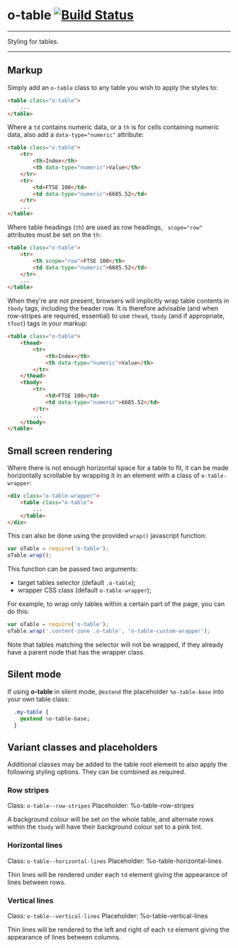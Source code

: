 # o-table [![Build Status](https://travis-ci.org/Financial-Times/o-table.png?branch=master)](https://travis-ci.org/Financial-Times/o-table)

___
Styling for tables.
___

## Markup

Simply add an `o-table` class to any table you wish to apply the styles to:

```html
<table class="o-table">
    ...
</table>
```

Where a `td` contains numeric data, or a `th` is for cells containing numeric data, also add a `data-type="numeric"` attribute:

```html
<table class="o-table">
    <tr>
        <th>Index</th>
        <th data-type="numeric">Value</th>
    </tr>
    <tr>
        <td>FTSE 100</td>
        <td data-type="numeric">6685.52</td>
    </tr>
    ...
</table>
```

Where table headings (`th`) are used as row headings, ` scope="row"` attributes must be set on the `th`:

```html
<table class="o-table">
    <tr>
        <th scope="row">FTSE 100</th>
        <td data-type="numeric">6685.52</td>
    </tr>
    ...
</table>
```

When they're are not present, browsers will implicitly wrap table contents in `tbody` tags, including the header row. It is therefore advisable (and when row-stripes are required, essential) to use `thead`, `tbody` (and if appropriate, `tfoot`) tags in your markup:

```html
<table class="o-table">
    <thead>
        <tr>
            <th>Index</th>
            <th data-type="numeric">Value</th>
        </tr>
    </thead>
    <tbody>
        <tr>
            <td>FTSE 100</td>
            <td data-type="numeric">6685.52</td>
        </tr>
        ...
    </tbody>
</table>
```

## Small screen rendering

Where there is not enough horizontal space for a table to fit, it can be made horizontally scrollable by wrapping it in an element with a class of `o-table-wrapper`:

```html
<div class="o-table-wrapper">
    <table class="o-table">
        ...
    </table>
</div>
```

This can also be done using the provided `wrap()` javascript function:

```javascript
var oTable = require('o-table');
oTable.wrap();
```

This function can be passed two arguments:

* target tables selector (default `.o-table`);
* wrapper CSS class (default `o-table-wrapper`);

For example, to wrap only tables within a certain part of the page, you can do this:

```javascript
var oTable = require('o-table');
oTable.wrap('.content-zone .o-table', 'o-table-custom-wrapper');
```

Note that tables matching the selector will not be wrapped, if they already have a parent node that has the wrapper class.

## Silent mode

If using __o-table__ in silent mode, `@extend` the placeholder `%o-table-base` into your own table class:

```sass
  .my-table {
    @extend %o-table-base;
  }
```

## Variant classes and placeholders

Additional classes may be added to the table root element to also apply the following styling options. They can be combined as required.

### Row stripes

Class: `o-table--row-stripes`
Placeholder: %o-table-row-stripes

A background colour will be set on the whole table, and alternate rows within the `tbody` will have their background colour set to a pink tint.

### Horizontal lines

Class: `o-table--horizontal-lines`
Placeholder: %o-table-horizontal-lines

Thin lines will be rendered under each `td` element giving the appearance of lines between rows.

### Vertical lines

Class: `o-table--vertical-lines`
Placeholder: %o-table-vertical-lines

Thin lines will be rendered to the left and right of each `td` element giving the appearance of lines between columns.